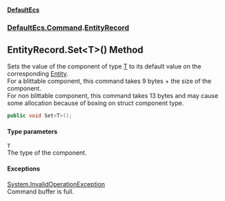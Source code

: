 #### [DefaultEcs](index.md 'index')
### [DefaultEcs.Command](index.md#DefaultEcs_Command 'DefaultEcs.Command').[EntityRecord](EntityRecord.md 'DefaultEcs.Command.EntityRecord')
## EntityRecord.Set&lt;T&gt;() Method
Sets the value of the component of type [T](EntityRecord_Set_T_().md#DefaultEcs_Command_EntityRecord_Set_T_()_T 'DefaultEcs.Command.EntityRecord.Set&lt;T&gt;().T') to its default value on the corresponding [Entity](Entity.md 'DefaultEcs.Entity').  
For a blittable component, this command takes 9 bytes + the size of the component.  
For non blittable component, this command takes 13 bytes and may cause some allocation because of boxing on struct component type.  
```csharp
public void Set<T>();
```
#### Type parameters
<a name='DefaultEcs_Command_EntityRecord_Set_T_()_T'></a>
`T`  
The type of the component.
  
#### Exceptions
[System.InvalidOperationException](https://docs.microsoft.com/en-us/dotnet/api/System.InvalidOperationException 'System.InvalidOperationException')  
Command buffer is full.
